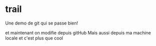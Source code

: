 # trail

Une demo de git qui se passe bien!

et maintenant on modifie depuis gitHub
Mais aussi depuis ma machine locale et c'est plus que cool
